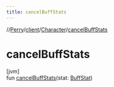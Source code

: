 ```yaml
---
title: cancelBuffStats
---
```

//[Perry](../../../index.html)/[client](../index.html)/[Character](index.html)/[cancelBuffStats](cancel-buff-stats.html)



# cancelBuffStats



[jvm]\
fun [cancelBuffStats](cancel-buff-stats.html)(stat: [BuffStat](../-buff-stat/index.html))




